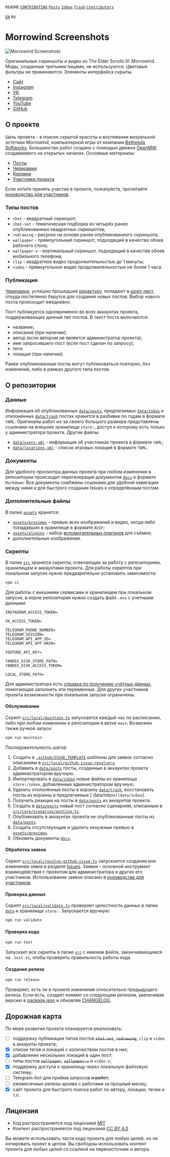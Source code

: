 `README` [`CONTRIBUTING`](CONTRIBUTING.ru.md) [`Posts`](docs/posts/index.md) [`Inbox`](docs/inbox/index.md)
[`Trash`](docs/trash/index.md) [`Contributors`](docs/contributors.md)

[`EN`](README.md) `RU`

# Morrowind Screenshots

![Morrowind Screenshots](assets/icon.png)

Оригинальные скриншоты и видео из The Elder Scrolls III: Morrowind. Моды, созданные третьими лицами, не используются.
Цветовые фильтры не применяются. Элементы интерфейса скрыты.

- [Сайт](https://mwscr.dehero.site)
- [Instagram](https://instagram.com/mwscr/)
- [VK](https://vk.com/mwscr)
- [Telegram](https://t.me/mwscr)
- [YouTube](https://www.youtube.com/@mwscr)
- [GitHub](https://github.com/dehero/mwscr)

## О проекте

Цель проекта - в поиске скрытой красоты и воспевании визуальной эстетики Morrowind, компьютерной игры от компании
[Bethesda Softworks](https://elderscrolls.bethesda.net/en/morrowind). Большинство работ создано с помощью движка
[OpenMW](https://openmw.org/), создаваемого на открытых началах. Основные материалы:

- [Посты](docs/posts/index.md)
- [Черновики](docs/inbox/index.md)
- [Корзина](docs/trash/index.md)
- [Участники проекта](docs/contributors.md)

Если хотите принять участие в проекте, пожалуйста, прочитайте [руководство для участников](CONTRIBUTING.ru.md).

### Типы постов

- `shot` - квадратный скриншот;
- `shot-set` - тематическая подборка из четырёх ранее опубликованных квадратных скриншотов;
- `redrawing` - рисунок на основе ранее опубликованного скриншота;
- `wallpaper` - прямоугольный скриншот, подходящий в качестве обоев рабочего стола;
- `wallpaper-v` - вертикальный скриншот, подходящий в качестве обоев мобильного телефона;
- `clip` - квадратное видео продолжительностью до 1 минуты;
- `video` - прямоугольное видео продолжительностью не более 1 часа.

### Публикация

[Черновики](docs/inbox/index.md), успешно прошедшие [редактуру](CONTRIBUTING.ru.md#редактура), попадают в
[шорт-лист](docs/inbox/shortlist.md), откуда постепенно берутся для создания новых постов. Выбор нового поста происходит
ежедневно.

Пост публикуется одновременно во всех аккаунтах проекта, поддерживающих данный тип постов. В текст поста включаются:

- название;
- описание (при наличии);
- автор (если автором не является администратор проекта);
- имя запросившего пост (если пост сделан по запросу);
- теги;
- локация (при наличии).

Ранее опубликованные посты могут публиковаться повторно, без изменений, либо в рамках другого типа постов.

## О репозитории

### Данные

Информация об опубликованных [`data/posts`](data/posts), предлагаемых [`data/inbox`](data/inbox) и отклонённых
[`data/trash`](data/trash) постах хранится в разбивке по годам в формате `YAML`. Оригиналы работ из-за своего большого
размера представлены ссылками на внешнее хранилище `store:`, доступ к которому есть только у администратора проекта.
Другие файлы:

- [`data/users.yml`](data/users.yml) - информация об участниках проекта в формате `YAML`;
- [`data/locations.yml`](data/locations.yml) - список игровых локаций в формате `YAML`.

### Документы

Для удобного просмотра данных проекта при любом изменении в репозитории происходит перегенерация документов
[`docs`](docs) в формате `Markdown`. Все документы снабжены ссылками для удобной навигации между ними и для быстрого
создания Issues к определённым постам.

### Дополнительные файлы

В папке [`assets`](assets) хранятся:

- [`assets/previews`](assets/previews) - превью всех изображений и видео, когда-либо попадавших в хранилище в формате
  `AVIF`;
- [`assets/plugins`](assets/plugins) - набор [вспомогательных плагинов](CONTRIBUTING.ru.md#вспомогательные-плагины) для
  съёмки;
- дополнительные изображения.

### Скрипты

В папке [`src`](src) хранятся скрипты, отвечающие за работу с репозиторием, хранилищем и аккаунтами проекта. Для работы
скриптов при локальном запуске нужно предварительно установить зависимости:

```bash
npm ci
```

Для работы с внешними сервисами и хранилищем при локальном запуске, в корне репозитория нужно создать файл `.env` с
учетными данными:

```env
INSTAGRAM_ACCESS_TOKEN=

VK_ACCESS_TOKEN=

TELEGRAM_PHONE_NUMBER=
TELEGRAM_SESSION=
TELEGRAM_API_APP_ID=
TELEGRAM_API_APP_HASH=

YOUTUBE_API_KEY=

YANDEX_DISK_STORE_PATH=
YANDEX_DISK_ACCESS_TOKEN=

LOCAL_STORE_PATH=
```

Для администратора есть [справка по получению учётных данных](CREDENTIALS.md), помогающая заполнить эти переменные. Для
других участников проекта возможности при локальном запуске ограничены.

#### Обслуживание

Скрипт [`src/local/maintain.ts`](src/local/maintain.ts) запускается каждый час по расписанию, либо при любом изменении в
репозитории в ветке `main`. Возможен также ручной запуск:

```bash
npm run maintain
```

Последовательность шагов:

1. Создать в [`.github/ISSUE_TEMPLATE`](.github/ISSUE_TEMPLATE) шаблоны для заявок согласно описаниям в
   [`src/local/github-issue-resolvers`](src/local/github-issue-resolvers).
2. Добавить в [`data/posts`](data/posts) посты, созданные в аккаунтах проекта администратором вручную.
3. Импортировать в [`data/inbox`](data/inbox) новые файлы из хранилища `store:/inbox`, добавленные администратором
   вручную.
4. Удалить отклонённые посты в корзину [`data/trash`](data/trash`), восстановить посты из корзины в предлагаемые
   [`data/inbox`](data/inbox`).
5. Получить реакции на посты в [`data/posts`](data/posts) из аккаунтов проекта.
6. Создать в [`data/posts`](data/posts) новый пост согласно сценариям, описанным в
   [`src/core/scenarios/posting.ts`](src/core/scenarios/posting.ts).
7. Опубликовать в аккаунтах проекта не опубликованные посты из [`data/posts`](data/posts).
8. Создать отсутствующие и удалить ненужные превью в [`assets/previews`](assets/previews).
9. Обновить документы [`docs`](docs/).

#### Обработка заявок

Скрипт [`src/local/resolve-github-issue.ts`](src/local/resolve-github-issue.ts) запускается создании или изменении зявки
в разделе [Issues](https://github.com/dehero/mwscr/issues). Заявки - основной инструмент взаимодействия с проектом для
администратора и других его участников. Использование заявок описано в [руководстве для участников](CONTRIBUTING.ru.md).

#### Проверка данных

Скрипт [`src/local/validate.ts`](src/local/validate.ts) проверяет целостность данных в папке [`data`](data) и хранилище
`store:`. Запускается вручную:

```bash
npm run validate
```

#### Проверка кода

```bash
npm run test
```

Запускает все скрипты в папке [`src`](src) с именем файла, заканчивающимся на `.test.ts`, чтобы проверить правильность
работы кода.

#### Создание релиза

```bash
npm run release
```

Проверяет, есть ли в проекте изменения относительно предыдущего релиза. Если есть, создает коммит со следующим релизом,
увеличивая версию в [package.json](package.json) и обновляя [CHANGELOG](CHANGELOG.md).

## Дорожная карта

По мере развития проекта планируется реализовать:

- [ ] поддержку публикации типов постов ~~`shot-set`~~, ~~`redrawing`~~, `clip` и `video` в аккаунты проекта;
- [x] списки тегов и локаций с количеством постов в них;
- [x] добавление нескольких локаций в один пост;
- [ ] типы постов ~~`wallpaper`~~, ~~`wallpaper-v`~~ и `video-v`;
- [x] поддержку доступа к хранилищу через локальную файловую систему;
- [ ] Telegram-бот для приёма запросов ~~и работ~~;
- [ ] ежемесячные релизы архива с работами за прошлый месяц;
- [x] сайт проекта для быстрого поиска работ по автору, локации, тегам и т.п.

## Лицензия

- Код распространяется под лицензией [MIT](LICENSE-CODE)
- Контент распространяется под лицензией [CC BY 4.0](LICENSE)

Вы можете использовать части кода проекта для любых целей, но не копировать проект в целом. Вы свободны использовать
контент проекта для любых целей со ссылкой на первоисточник и автора.
